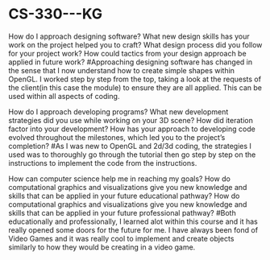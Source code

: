 # CS-330---KG
How do I approach designing software?
What new design skills has your work on the project helped you to craft?
What design process did you follow for your project work?
How could tactics from your design approach be applied in future work?
#Approaching designing software has changed in the sense that I now understand how to create simple shapes within OpenGL. I worked step by step from the top, taking a look at the requests of the client(in this case the module) to ensure they are all applied. This can be used within all aspects of coding.

How do I approach developing programs?
What new development strategies did you use while working on your 3D scene?
How did iteration factor into your development?
How has your approach to developing code evolved throughout the milestones, which led you to the project’s completion?
#As I was new to OpenGL and 2d/3d coding, the strategies I used was to thoroughly go through the tutorial then go step by step on the instructions to implement the code from the instructions. 

How can computer science help me in reaching my goals?
How do computational graphics and visualizations give you new knowledge and skills that can be applied in your future educational pathway?
How do computational graphics and visualizations give you new knowledge and skills that can be applied in your future professional pathway?
#Both educationally and professionally, I learned alot within this course and it has really opened some doors for the future for me. I have always been fond of Video Games and it was really cool to implement and create objects similarly to how they would be creating in a video game.
